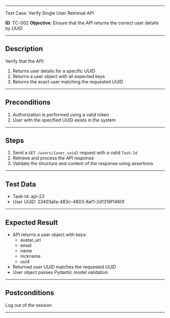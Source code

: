
---

Test Case: Verify Single User Retrieval API

**ID**: TC-002
**Objective**: Ensure that the API returns the correct user details by UUID

---

## Description

Verify that the API:

1. Returns user details for a specific UUID
2. Returns a user object with all expected keys
3. Returns the exact user matching the requested UUID

---

## Preconditions

1. Authorization is performed using a valid token
2. User with the specified UUID exists in the system

---

## Steps

1. Send a `GET /users/{user_uuid}` request with a valid `Task-Id`
2. Retrieve and process the API response
3. Validate the structure and content of the response using assertions

---

## Test Data

- Task-Id: api-23
- User UUID: 23403afa-483c-4803-8af1-2d1316f1460f

---

## Expected Result

- API returns a user object with keys:
  - avatar_url
  - email
  - name
  - nickname
  - uuid
- Returned user UUID matches the requested UUID
- User object passes Pydantic model validation

---

## Postconditions

Log out of the session

---
